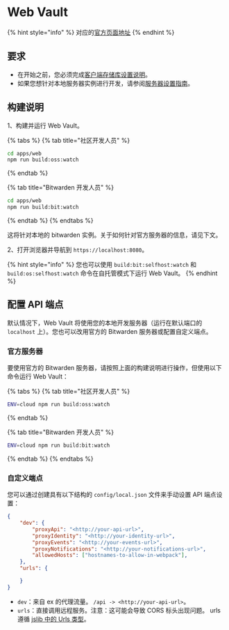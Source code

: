 # Web Vault

{% hint style="info" %}
对应的[官方页面地址](https://contributing.bitwarden.com/getting-started/clients/web-vault/)
{% endhint %}

## 要求 <a href="#requirements" id="requirements"></a>

* 在开始之前，您必须完成[客户端存储库设置说明](../)。
* 如果您想针对本地服务器实例进行开发，请参阅[服务器设置指南](../../server/guide.md)。

## 构建说明 <a href="#build-instructions" id="build-instructions"></a>

1、构建并运行 Web Vault。

{% tabs %}
{% tab title="社区开发人员" %}
```bash
cd apps/web
npm run build:oss:watch
```
{% endtab %}

{% tab title="Bitwarden 开发人员" %}
```bash
cd apps/web
npm run build:bit:watch
```
{% endtab %}
{% endtabs %}

这将针对本地的 bitwarden 实例。关于如何针对官方服务器的信息，请见下文。

2、打开浏览器并导航到 `https://localhost:8080`。

{% hint style="info" %}
您也可以使用 `build:bit:selfhost:watch` 和 `build:os:selfhost:watch` 命令在自托管模式下运行 Web Vault。
{% endhint %}

## 配置 API 端点 <a href="#configuring-api-endpoints" id="configuring-api-endpoints"></a>

默认情况下，Web Vault 将使用您的本地开发服务器（运行在默认端口的 `localhost` 上）。您也可以改用官方的 Bitwarden 服务器或配置自定义端点。

### 官方服务器 <a href="#official-server" id="official-server"></a>

要使用官方的 Bitwarden 服务器，请按照上面的构建说明进行操作，但使用以下命令运行 Web Vault：

{% tabs %}
{% tab title="社区开发人员" %}
```bash
ENV=cloud npm run build:oss:watch
```
{% endtab %}

{% tab title="Bitwarden 开发人员" %}
```bash
ENV=cloud npm run build:bit:watch
```
{% endtab %}
{% endtabs %}

### 自定义端点 <a href="#custom-endpoints" id="custom-endpoints"></a>

您可以通过创建具有以下结构的 `config/local.json` 文件来手动设置 API 端点设置：

```json
{
    "dev": {
        "proxyApi": "<http://your-api-url>",
        "proxyIdentity": "<http://your-identity-url>",
        "proxyEvents": "<http://your-events-url>",
        "proxyNotifications": "<http://your-notifications-url>",
        "allowedHosts": ["hostnames-to-allow-in-webpack"],
    },
    "urls": {

    }
}
```

* `dev`：来自 ex 的代理流量。 `/api -> <http://your-api-url>`。
* `urls`：直接调用远程服务。注意：这可能会导致 CORS 标头出现问题。 urls 遵循 [jslib 中的 Urls 类型](https://github.com/bitwarden/jslib/blob/master/common/src/abstractions/environment.service.ts)。
